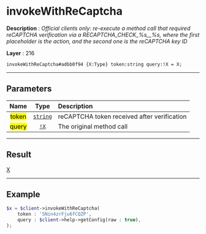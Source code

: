 # invokeWithReCaptcha

**Description** : *Official clients only: re\-execute a method call that required reCAPTCHA verification via a RECAPTCHA\_CHECK\_%s\_\_%s, where the first placeholder is the action, and the second one is the reCAPTCHA key ID*

**Layer** : 216

```tl
invokeWithReCaptcha#adbb0f94 {X:Type} token:string query:!X = X;
```

---

## Parameters

| Name | Type | Description |
| :---: | :---: | :--- |
| <mark>token</mark> | [`string`](type/string) | reCAPTCHA token received after verification |
| <mark>query</mark> | [`!X`](type/X) | The original method call |

---

## Result

[X](type/X)

---

## Example

```php
$x = $client->invokeWithReCaptcha(
	token : 'SNin4zrFju6fCQZP',
	query : $client->help->getConfig(raw : true),
);
```